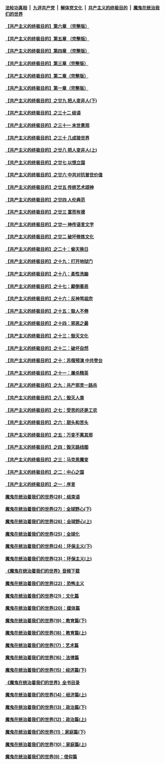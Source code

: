 ####  [法轮功真相](../../../../basic/blob/master/README.md?t=04072301) &nbsp;|&nbsp; [九评共产党](../../../../9ping.md/blob/master/README.md?t=04072301) &nbsp;|&nbsp; [解体党文化](../../../../jtdwh.md/blob/master/README.md?t=04072301)  &nbsp;|&nbsp; [共产主义的终极目的](../../../../gczydzjmd.md/blob/master/README.md?t=04072301) &nbsp;|&nbsp; [魔鬼在统治我们的世界](../../../../mgztzwmdsj.md/blob/master/README.md?t=04072301) 

#### [【共产主义的终极目的】第六章 （完整版）](../pages/nsc422/n11428913.md?t=04072301) 

#### [【共产主义的终极目的】第五章 （完整版）](../pages/nsc422/n11428912.md?t=04072301) 

#### [【共产主义的终极目的】第四章 （完整版）](../pages/nsc422/n11428907.md?t=04072301) 

#### [【共产主义的终极目的】第三章（完整版）](../pages/nsc422/n11428848.md?t=04072301) 

#### [【共产主义的终极目的】第二章（完整版）](../pages/nsc422/n11428831.md?t=04072301) 

#### [【共产主义的终极目的】第一章（完整版）](../pages/nsc422/n11417651.md?t=04072301) 

#### [【共产主义的终极目的】之廿九 把人变非人(下)](../pages/nsc422/n11344140.md?t=04072301) 

#### [【共产主义的终极目的】之三十二 结语](../pages/nsc422/n11360535.md?t=04072301) 

#### [【共产主义的终极目的】之三十一 末世景观](../pages/nsc422/n11351129.md?t=04072301) 

#### [【共产主义的终极目的】之三十 几成狼世界](../pages/nsc422/n11348280.md?t=04072301) 

#### [【共产主义的终极目的】之廿八 把人变非人(上)](../pages/nsc422/n11340492.md?t=04072301) 

#### [【共产主义的终极目的】之廿七 以恨立国](../pages/nsc422/n11336944.md?t=04072301) 

#### [【共产主义的终极目的】之廿六 中共对抗普世价值](../pages/nsc422/n11324785.md?t=04072301) 

#### [【共产主义的终极目的】之廿五 传统艺术颂神](../pages/nsc422/n11296396.md?t=04072301) 

#### [【共产主义的终极目的】之廿四 人伦典范](../pages/nsc422/n11296397.md?t=04072301) 

#### [【共产主义的终极目的】之廿三 富而有德](../pages/nsc422/n11283598.md?t=04072301) 

#### [【共产主义的终极目的】之廿一 神传语言文字](../pages/nsc422/n11263265.md?t=04072301) 

#### [【共产主义的终极目的】之廿二 破坏修炼文化](../pages/nsc422/n11245728.md?t=04072301) 

#### [【共产主义的终极目的】之二十：偷天换日](../pages/nsc422/n11238846.md?t=04072301) 

#### [【共产主义的终极目的】之十九：打开地狱门](../pages/nsc422/n11206376.md?t=04072301) 

#### [【共产主义的终极目的】之十八：柔性洗脑](../pages/nsc422/n11199994.md?t=04072301) 

#### [【共产主义的终极目的】之十七：颠倒善恶](../pages/nsc422/n11179782.md?t=04072301) 

#### [【共产主义的终极目的】之十六：反神骂祖宗](../pages/nsc422/n11166798.md?t=04072301) 

#### [【共产主义的终极目的】之十五：毁人不倦](../pages/nsc422/n11166792.md?t=04072301) 

#### [【共产主义的终极目的】之十四：邪恶之最](../pages/nsc422/n11150249.md?t=04072301) 

#### [【共产主义的终极目的】之十三：毁灭文化](../pages/nsc422/n11135227.md?t=04072301) 

#### [【共产主义的终极目的】之十二：破坏自然](../pages/nsc422/n11135214.md?t=04072301) 

#### [【共产主义的终极目的】之十：苏俄预演 中共登台](../pages/nsc422/n11118424.md?t=04072301) 

#### [【共产主义的终极目的】之十一：屠杀精英](../pages/nsc422/n11118442.md?t=04072301) 

#### [【共产主义的终极目的】之九：共产邪灵一路杀](../pages/nsc422/n11114139.md?t=04072301) 

#### [【共产主义的终极目的】之八：毁灭人类](../pages/nsc422/n11108503.md?t=04072301) 

#### [【共产主义的终极目的】之七：受苦的还是工农](../pages/nsc422/n11101809.md?t=04072301) 

#### [【共产主义的终极目的】之六：甜头和苦头](../pages/nsc422/n11096971.md?t=04072301) 

#### [【共产主义的终极目的】之五：万变不离其邪](../pages/nsc422/n11091285.md?t=04072301) 

#### [【共产主义的终极目的】之四：毁灭路线图](../pages/nsc422/n11086284.md?t=04072301) 

#### [【共产主义的终极目的】之三：马克思魔变](../pages/nsc422/n11061941.md?t=04072301) 

#### [【共产主义的终极目的】之二：中心之国](../pages/nsc422/n11047728.md?t=04072301) 

#### [【共产主义的终极目的】之一：序言](../pages/nsc422/n11086077.md?t=04072301) 

#### [魔鬼在统治着我们的世界(28)：结束语](../pages/nsc422/n10936246.md?t=04072301) 

#### [魔鬼在统治着我们的世界(27)：全球野心(下)](../pages/nsc422/n10928319.md?t=04072301) 

#### [魔鬼在统治着我们的世界(26)：全球野心(上)](../pages/nsc422/n10900318.md?t=04072301) 

#### [魔鬼在统治着我们的世界(25)：全球化](../pages/nsc422/n10788205.md?t=04072301) 

#### [魔鬼在统治着我们的世界(24)：环保主义(下)](../pages/nsc422/n10695307.md?t=04072301) 

#### [魔鬼在统治着我们的世界(23)：环保主义(上)](../pages/nsc422/n10688613.md?t=04072301) 

#### [《魔鬼在统治着我们的世界》音频下载](../pages/nsc422/n10635553.md?t=04072301) 

#### [魔鬼在统治着我们的世界(22)：恐怖主义](../pages/nsc422/n10614727.md?t=04072301) 

#### [魔鬼在统治着我们的世界(21)：文化篇](../pages/nsc422/n10597706.md?t=04072301) 

#### [魔鬼在统治着我们的世界(20)：媒体篇](../pages/nsc422/n10586579.md?t=04072301) 

#### [魔鬼在统治着我们的世界(19)：教育篇(下)](../pages/nsc422/n10564808.md?t=04072301) 

#### [魔鬼在统治着我们的世界(18)：教育篇(上)](../pages/nsc422/n10526970.md?t=04072301) 

#### [魔鬼在统治着我们的世界(17)：艺术篇](../pages/nsc422/n10499093.md?t=04072301) 

#### [魔鬼在统治着我们的世界(16)：法律篇](../pages/nsc422/n10485969.md?t=04072301) 

#### [魔鬼在统治着我们的世界(15)：经济篇(下)](../pages/nsc422/n10469975.md?t=04072301) 

#### [《魔鬼在统治着我们的世界》全书目录](../pages/nsc422/n10464261.md?t=04072301) 

#### [魔鬼在统治着我们的世界(14)：经济篇(上)](../pages/nsc422/n10457370.md?t=04072301) 

#### [魔鬼在统治着我们的世界(13)：政治篇(下)](../pages/nsc422/n10448270.md?t=04072301) 

#### [魔鬼在统治着我们的世界(12)：政治篇(上)](../pages/nsc422/n10444576.md?t=04072301) 

#### [魔鬼在统治着我们的世界(11)：家庭篇(下)](../pages/nsc422/n10440961.md?t=04072301) 

#### [魔鬼在统治着我们的世界(10)：家庭篇(上)](../pages/nsc422/n10435448.md?t=04072301) 

#### [魔鬼在统治着我们的世界(9)：信仰篇](../pages/nsc422/n10432159.md?t=04072301) 

